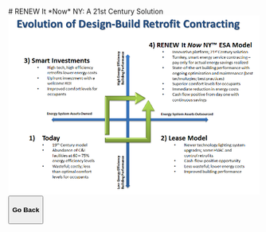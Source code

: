 ﻿<div class="main">
        <section>
            <div class="container">




<br>
# RENEW It *Now* NY: A 21st Century Solution


<img src="assets/Evolution of Design-Build Contracting.PNG" class="img-responsive center-block" alt="Evolution of Design-Build Contracting" style="min-width: 70%;"> 


<button onclick="goBack()" type="button" class="btn btn-default" aria-label="Go Back">
  <span class="glyphicon glyphicon-arrow-left" aria-hidden="true"></span>
 <h4>Go Back</h4>
</button>
